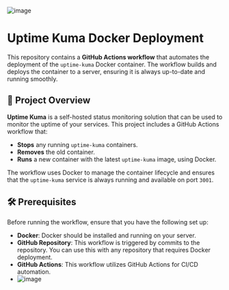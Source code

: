 ![image](https://github.com/user-attachments/assets/8408e059-6b1e-4e3d-81d9-31f136e05c7a)

# Uptime Kuma Docker Deployment

This repository contains a **GitHub Actions workflow** that automates the deployment of the `uptime-kuma` Docker container. The workflow builds and deploys the container to a server, ensuring it is always up-to-date and running smoothly.

## 🚀 Project Overview

**Uptime Kuma** is a self-hosted status monitoring solution that can be used to monitor the uptime of your services. This project includes a GitHub Actions workflow that:
- **Stops** any running `uptime-kuma` containers.
- **Removes** the old container.
- **Runs** a new container with the latest `uptime-kuma` image, using Docker.

The workflow uses Docker to manage the container lifecycle and ensures that the `uptime-kuma` service is always running and available on port `3001`.

## 🛠️ Prerequisites

Before running the workflow, ensure that you have the following set up:

- **Docker**: Docker should be installed and running on your server.
- **GitHub Repository**: This workflow is triggered by commits to the repository. You can use this with any repository that requires Docker deployment.
- **GitHub Actions**: This workflow utilizes GitHub Actions for CI/CD automation.
- ![image](https://github.com/user-attachments/assets/1bc0c2e1-c9a1-4b2a-aa42-a1aca41a4f1c)

